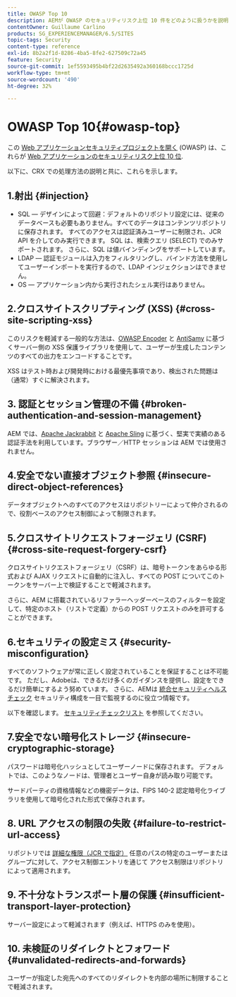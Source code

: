 ```yaml
---
title: OWASP Top 10
description: AEMが OWASP のセキュリティリスク上位 10 件をどのように扱うかを説明します。
contentOwner: Guillaume Carlino
products: SG_EXPERIENCEMANAGER/6.5/SITES
topic-tags: Security
content-type: reference
exl-id: 8b2a2f1d-8286-4ba5-8fe2-627509c72a45
feature: Security
source-git-commit: 1ef5593495b4bf22d2635492a360168bccc1725d
workflow-type: tm+mt
source-wordcount: '490'
ht-degree: 32%

---
```


# OWASP Top 10{#owasp-top}

この [Web アプリケーションセキュリティプロジェクトを開く](https://owasp.org/) (OWASP) は、これらが [Web アプリケーションのセキュリティリスク上位 10 位](https://owasp.org/www-project-top-ten/).

以下に、CRX での処理方法の説明と共に、これらを示します。

## 1.射出 {#injection}

* SQL — デザインによって回避：デフォルトのリポジトリ設定には、従来のデータベースも必要もありません。すべてのデータはコンテンツリポジトリに保存されます。 すべてのアクセスは認証済みユーザーに制限され、JCR API を介してのみ実行できます。 SQL は、検索クエリ (SELECT) でのみサポートされます。 さらに、SQL は値バインディングをサポートしています。
* LDAP — 認証モジュールは入力をフィルタリングし、バインド方法を使用してユーザーインポートを実行するので、LDAP インジェクションはできません。
* OS — アプリケーション内から実行されたシェル実行はありません。

## 2.クロスサイトスクリプティング (XSS) {#cross-site-scripting-xss}

このリスクを軽減する一般的な方法は、[OWASP Encoder](https://owasp.org/www-project-java-encoder/) と [AntiSamy](https://wiki.owasp.org/index.php/Category:OWASP_AntiSamy_Project) に基づくサーバー側の XSS 保護ライブラリを使用して、ユーザーが生成したコンテンツのすべての出力をエンコードすることです。

XSS はテスト時および開発時における最優先事項であり、検出された問題は（通常）すぐに解決されます。

## 3. 認証とセッション管理の不備 {#broken-authentication-and-session-management}

AEM では、[Apache Jackrabbit](https://jackrabbit.apache.org/jcr/index.html) と [Apache Sling](https://sling.apache.org/) に基づく、堅実で実績のある認証手法を利用しています。ブラウザー／HTTP セッションは AEM では使用されません。

## 4.安全でない直接オブジェクト参照 {#insecure-direct-object-references}

データオブジェクトへのすべてのアクセスはリポジトリーによって仲介されるので、役割ベースのアクセス制御によって制限されます。

## 5.クロスサイトリクエストフォージェリ (CSRF) {#cross-site-request-forgery-csrf}

クロスサイトリクエストフォージェリ（CSRF）は、暗号トークンをあらゆる形式および AJAX リクエストに自動的に注入し、すべての POST についてこのトークンをサーバー上で検証することで軽減されます。

さらに、AEM に搭載されているリファラーヘッダーベースのフィルターを設定して、特定のホスト（リストで定義）からの POST リクエスト&#x200B;*のみ*&#x200B;を許可することができます。

## 6.セキュリティの設定ミス {#security-misconfiguration}

すべてのソフトウェアが常に正しく設定されていることを保証することは不可能です。 ただし、Adobeは、できるだけ多くのガイダンスを提供し、設定をできるだけ簡単にするよう努めています。 さらに、AEMは [統合セキュリティヘルスチェック](/help/sites-administering/operations-dashboard.md) セキュリティ構成を一目で監視するのに役立つ情報です。

以下を確認します。 [セキュリティチェックリスト](/help/sites-administering/security-checklist.md) を参照してください。

## 7.安全でない暗号化ストレージ {#insecure-cryptographic-storage}

パスワードは暗号化ハッシュとしてユーザーノードに保存されます。 デフォルトでは、このようなノードは、管理者とユーザー自身が読み取り可能です。

サードパーティの資格情報などの機密データは、FIPS 140-2 認定暗号化ライブラリを使用して暗号化された形式で保存されます。

## 8. URL アクセスの制限の失敗 {#failure-to-restrict-url-access}

リポジトリでは [詳細な権限（JCR で指定）](https://developer.adobe.com/experience-manager/reference-materials/spec/jcr/2.0/16_Access_Control_Management.html) 任意のパスの特定のユーザーまたはグループに対して、アクセス制御エントリを通じて アクセス制限はリポジトリによって適用されます。

## 9. 不十分なトランスポート層の保護 {#insufficient-transport-layer-protection}

サーバー設定によって軽減されます（例えば、HTTPS のみを使用）。

## 10. 未検証のリダイレクトとフォワード {#unvalidated-redirects-and-forwards}

ユーザーが指定した宛先へのすべてのリダイレクトを内部の場所に制限することで軽減されます。
